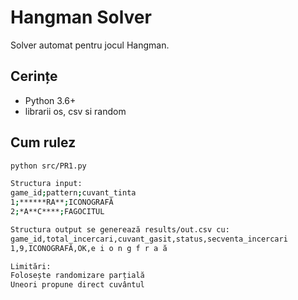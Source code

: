 # Hangman Solver

Solver automat pentru jocul Hangman.

## Cerințe
- Python 3.6+
- librarii os, csv si random

## Cum rulez
```bash
python src/PR1.py

Structura input:
game_id;pattern;cuvant_tinta
1;******RA**;ICONOGRAFĂ
2;*A**C****;FAGOCITUL

Structura output se generează results/out.csv cu:
game_id,total_incercari,cuvant_gasit,status,secventa_incercari
1,9,ICONOGRAFĂ,OK,e i o n g f r a ă

Limitări:
Folosește randomizare parțială
Uneori propune direct cuvântul
